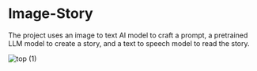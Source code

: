 # Image-Story
The project uses an image to text AI model to craft a prompt, a pretrained LLM model to create a story, and a text to speech model to read the story.

![top (1)](https://github.com/austinek94/Image-Story/assets/64457730/70b3f5b3-bf3a-4077-8eec-90c62a63eb33)
